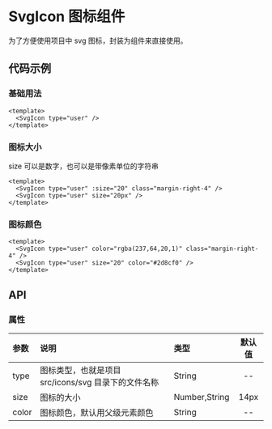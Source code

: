 # SvgIcon 图标组件

为了方便使用项目中 svg 图标，封装为组件来直接使用。

## 代码示例

### 基础用法

```vue
<template>
  <SvgIcon type="user" />
</template>
```

### 图标大小

size 可以是数字，也可以是带像素单位的字符串

```vue
<template>
  <SvgIcon type="user" :size="20" class="margin-right-4" />
  <SvgIcon type="user" size="20px" />
</template>
```

### 图标颜色

```vue
<template>
  <SvgIcon type="user" color="rgba(237,64,20,1)" class="margin-right-4" />
  <SvgIcon type="user" size="20" color="#2d8cf0" />
</template>
```

## API

### 属性

| 参数  | 说明                                                | 类型          | 默认值 |
| :---- | :-------------------------------------------------- | :------------ | :----: |
| type  | 图标类型，也就是项目 src/icons/svg 目录下的文件名称 | String        |   --   |
| size  | 图标的大小                                          | Number,String |  14px  |
| color | 图标颜色，默认用父级元素颜色                        | String        |   --   |
